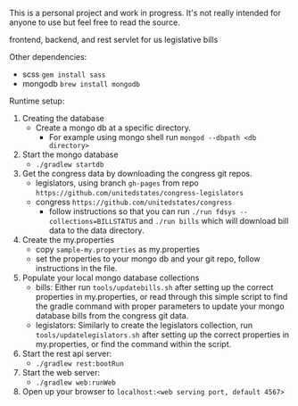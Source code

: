 This is a personal project and work in progress. It's not really intended for anyone to use but feel free to read the source.

frontend, backend, and rest servlet for us legislative bills


Other dependencies:
- scss `gem install sass`
- mongodb `brew install mongodb`


Runtime setup:
1. Creating the database
    - Create a mongo db at a specific directory.
        - For example using mongo shell run `mongod --dbpath <db directory>`
2. Start the mongo database
    - `./gradlew startdb`
3. Get the congress data by downloading the congress git repos.
    - legislators, using branch `gh-pages` from repo `https://github.com/unitedstates/congress-legislators`
    - congress `https://github.com/unitedstates/congress`
        - follow instructions so that you can run `./run fdsys --collections=BILLSTATUS` and `./run bills` which will download bill data to the data directory.
4. Create the my.properties
    - copy `sample-my.properties` as my.properties
    - set the properties to your mongo db and your git repo, follow instructions in the file.
5. Populate your local mongo database collections
    - bills: Either run `tools/updatebills.sh` after setting up the correct properties in my.properties, or read through this simple script to find the gradle command with proper parameters to update your mongo database bills from the congress git data.
    - legislators: Similarly to create the legislators collection, run `tools/updatelegislators.sh` after setting up the correct properties in my.properties, or find the command within the script.
6. Start the rest api server:
    - `./gradlew rest:bootRun`
7. Start the web server:
    - `./gradlew web:runWeb`
8. Open up your browser to `localhost:<web serving port, default 4567>`